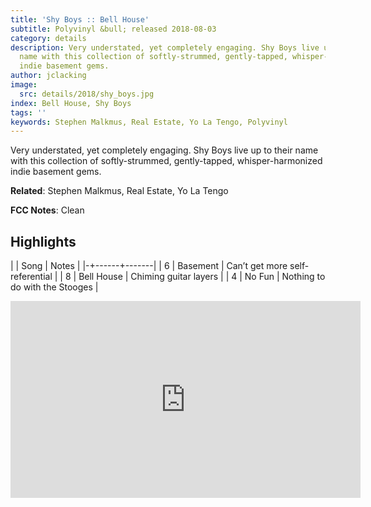 ```yaml
---
title: 'Shy Boys :: Bell House'
subtitle: Polyvinyl &bull; released 2018-08-03
category: details
description: Very understated, yet completely engaging. Shy Boys live up to their
  name with this collection of softly-strummed, gently-tapped, whisper-harmonized
  indie basement gems.
author: jclacking
image:
  src: details/2018/shy_boys.jpg
index: Bell House, Shy Boys
tags: ''
keywords: Stephen Malkmus, Real Estate, Yo La Tengo, Polyvinyl
---
```

Very understated, yet completely engaging. Shy Boys live up to their name with this collection of softly-strummed, gently-tapped, whisper-harmonized indie basement gems.<!--more-->

**Related**: Stephen Malkmus, Real Estate, Yo La Tengo

**FCC Notes**: Clean

## Highlights

| | Song | Notes |
|-+------+-------|
| 6 | Basement | Can’t get more self-referential |
| 8 | Bell House | Chiming guitar layers |
| 4 | No Fun | Nothing to do with the Stooges |

<div class="tlo-detail-video"><iframe width="560" height="315" src="https://www.youtube.com/embed/JXCbALsrWYU" frameborder="0" allow="autoplay; encrypted-media" allowfullscreen></iframe></div>


